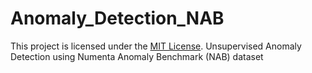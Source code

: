 # Anomaly_Detection_NAB
This project is licensed under the [MIT License](LICENSE).
Unsupervised Anomaly Detection using Numenta Anomaly Benchmark (NAB) dataset
